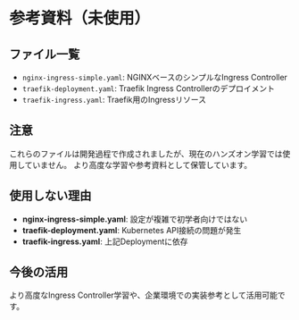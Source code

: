 # 参考資料（未使用）

## ファイル一覧

- `nginx-ingress-simple.yaml`: NGINXベースのシンプルなIngress Controller
- `traefik-deployment.yaml`: Traefik Ingress Controllerのデプロイメント
- `traefik-ingress.yaml`: Traefik用のIngressリソース

## 注意

これらのファイルは開発過程で作成されましたが、現在のハンズオン学習では使用していません。
より高度な学習や参考資料として保管しています。

## 使用しない理由

- **nginx-ingress-simple.yaml**: 設定が複雑で初学者向けではない
- **traefik-deployment.yaml**: Kubernetes API接続の問題が発生
- **traefik-ingress.yaml**: 上記Deploymentに依存

## 今後の活用

より高度なIngress Controller学習や、企業環境での実装参考として活用可能です。